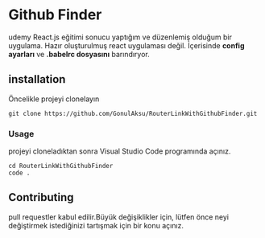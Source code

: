# Github Finder

udemy React.js eğitimi sonucu yaptığım ve düzenlemiş olduğum bir uygulama.
Hazır oluşturulmuş react uygulaması değil.
İçerisinde **config ayarları** ve **.babelrc dosyasını** barındıryor.

## installation
Öncelikle projeyi clonelayın
```
git clone https://github.com/GonulAksu/RouterLinkWithGithubFinder.git

```
### Usage
projeyi cloneladıktan sonra Visual Studio Code programında açınız.
```
cd RouterLinkWithGithubFinder
code .

```
## Contributing 
pull requestler kabul edilir.Büyük değişiklikler için, lütfen önce neyi değiştirmek istediğinizi tartışmak için bir konu açınız.


